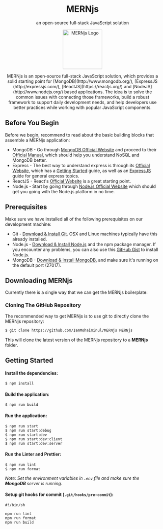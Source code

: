 <h1 align="center">MERNjs</h1>

<p align="center">an open-source full-stack JavaScript solution</p>

<p align="center">
  <a href="https://mern.js.org/" target="_blank">
		<img src="https://github.com/IamMohaiminul/MERNjs/blob/master/public/images/logo.png" width="128" alt="MERNjs Logo" />
	</a>
</p>

<p align="center">
  MERNjs is an open-source full-stack JavaScript solution, which provides a solid starting point for [MongoDB](http://www.mongodb.org/), [ExpressJS (http://expressjs.com/), [ReactJS](https://reactjs.org/) and [NodeJS](http://www.nodejs.org/) based applications. The idea is to solve the common issues with connecting those frameworks, build a robust framework to support daily development needs, and help developers use better practices while working with popular JavaScript components.
</p>

## Before You Begin

Before we begin, recommend to read about the basic building blocks that assemble a MERNjs application:

- MongoDB - Go through [MongoDB Official Website](http://mongodb.org/) and proceed to their [Official Manual](http://docs.mongodb.org/manual/), which should help you understand NoSQL and MongoDB better.
- Express - The best way to understand express is through its [Official Website](http://expressjs.com/), which has a [Getting Started](http://expressjs.com/starter/installing.html) guide, as well as an [ExpressJS](http://expressjs.com/en/guide/routing.html) guide for general express topics.
- ReactJS - React's [Official Website](http//facebook.github.io/react/) is a great starting point.
- Node.js - Start by going through [Node.js Official Website](http://nodejs.org/) which should get you going with the Node.js platform in no time.

## Prerequisites

Make sure we have installed all of the following prerequisites on our development machine:

- Git - [Download & Install Git](https://git-scm.com/downloads). OSX and Linux machines typically have this already installed.
- Node.js - [Download & Install Node.js](https://nodejs.org/en/download/) and the npm package manager. If you encounter any problems, you can also use this [GitHub Gist](https://gist.github.com/isaacs/579814) to install Node.js.
- MongoDB - [Download & Install MongoDB](http://www.mongodb.org/downloads), and make sure it's running on the default port (27017).

## Downloading MERNjs

Currently there is a single way that we can get the MERNjs boilerplate:

### Cloning The GitHub Repository

The recommended way to get MERNjs is to use git to directly clone the MERNjs repository:

```bash
$ git clone https://github.com/IamMohaiminul/MERNjs MERNjs
```

This will clone the latest version of the MERNjs repository to a **MERNjs** folder.

## Getting Started

#### Install the dependencies:

```
$ npm install
```

#### Build the application:

```
$ npm run build
```

#### Run the application:

```
$ npm run start
$ npm run start:debug
$ npm run start:dev
$ npm run start:dev:client
$ npm run start:dev:server
```

#### Run the Linter and Prettier:

```
$ npm run lint
$ npm run format
```

_Note: Set the environment variables in `.env` file and make sure the **MongoDB** server is running._

#### Setup git hooks for commit (`.git/hooks/pre-commit`):

```
#!/bin/sh

npm run lint
npm run format
npm run build
```
